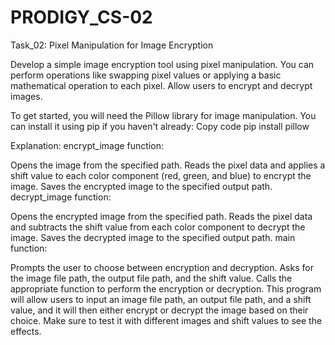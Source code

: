 # PRODIGY_CS-02
Task_02: Pixel Manipulation for Image Encryption

Develop a simple image encryption tool using pixel manipulation. You can perform operations like swapping pixel values or applying a basic mathematical operation to each pixel. Allow users to encrypt and decrypt images.

To get started, you will need the Pillow library for image manipulation. You can install it using pip if you haven't already:
Copy code
pip install pillow

Explanation:
encrypt_image function:

Opens the image from the specified path.
Reads the pixel data and applies a shift value to each color component (red, green, and blue) to encrypt the image.
Saves the encrypted image to the specified output path.
decrypt_image function:

Opens the encrypted image from the specified path.
Reads the pixel data and subtracts the shift value from each color component to decrypt the image.
Saves the decrypted image to the specified output path.
main function:

Prompts the user to choose between encryption and decryption.
Asks for the image file path, the output file path, and the shift value.
Calls the appropriate function to perform the encryption or decryption.
This program will allow users to input an image file path, an output file path, and a shift value, and it will then either encrypt or decrypt the image based on their choice. Make sure to test it with different images and shift values to see the effects.


